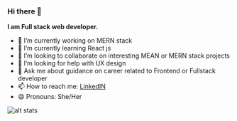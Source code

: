 ### Hi there 👋

**I am Full stack web developer.**

- 🔭 I’m currently working on MERN stack
- 🌱 I’m currently learning React js
- 👯 I’m looking to collaborate on interesting MEAN or MERN stack projects
- 🤔 I’m looking for help with UX design
- 💬 Ask me about guidance on career related to Frontend or Fullstack developer
- 📫 How to reach me: [LinkedIN](https://www.linkedin.com/in/ashwinikemshetty/)
- 😄 Pronouns: She/Her

![alt stats](https://github-readme-stats.vercel.app/api?username=ashwinikemshetty&&show_icons=true&title_color=ffffff&icon_color=bb2acf&text_color=daf7dc&bg_color=151515)
